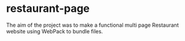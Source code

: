 # restaurant-page
The aim of the project was to make a functional multi page Restaurant website using WebPack to bundle files.